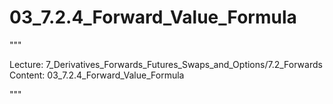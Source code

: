 # 03_7.2.4_Forward_Value_Formula

"""

Lecture: 7_Derivatives_Forwards_Futures_Swaps_and_Options/7.2_Forwards
Content: 03_7.2.4_Forward_Value_Formula

"""

